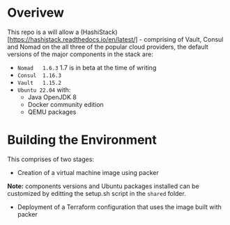 # Overivew

This repo is a will allow a (HashiStack)[https://hashistack.readthedocs.io/en/latest/] - comprising of Vault, Consul and Nomad on the all three of the 
popular cloud providers, the default versions of the major components in the stack are:

- ```Nomad   1.6.3```
  1.7 is in beta at the time of writing
- ```Consul  1.16.3```
- ```Vault   1.15.2```
- ```Ubuntu 22.04``` with:
  - Java OpenJDK 8
  - Docker community edition
  - QEMU packages
  
# Building the Environment

This comprises of two stages:

- Creation of a virtual machine image using packer

**Note:** 
components versions and Ubuntu packages installed can be customized by editting the setup.sh script in the ```shared``` folder.

- Deployment of a Terraform configuration that uses the image built with packer

  
